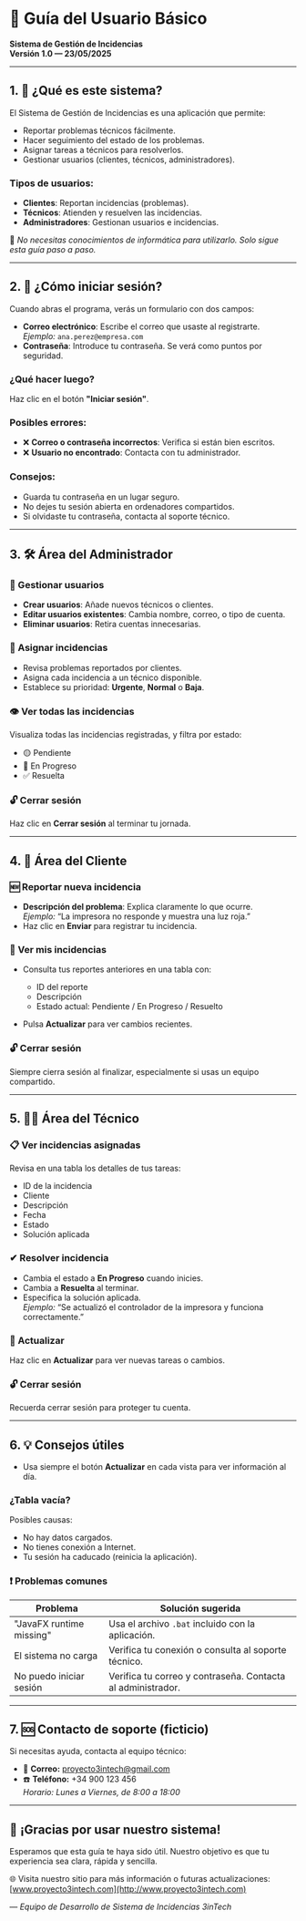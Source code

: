 # 📘 Guía del Usuario Básico  
**Sistema de Gestión de Incidencias**  
**Versión 1.0 — 23/05/2025**

---

## 1. 👋 ¿Qué es este sistema?

El Sistema de Gestión de Incidencias es una aplicación que permite:

- Reportar problemas técnicos fácilmente.  
- Hacer seguimiento del estado de los problemas.  
- Asignar tareas a técnicos para resolverlos.  
- Gestionar usuarios (clientes, técnicos, administradores).  

### Tipos de usuarios:

- **Clientes**: Reportan incidencias (problemas).  
- **Técnicos**: Atienden y resuelven las incidencias.  
- **Administradores**: Gestionan usuarios e incidencias.  

🔰 *No necesitas conocimientos de informática para utilizarlo. Solo sigue esta guía paso a paso.*

---

## 2. 🔐 ¿Cómo iniciar sesión?

Cuando abras el programa, verás un formulario con dos campos:

- **Correo electrónico**: Escribe el correo que usaste al registrarte.  
  *Ejemplo:* `ana.perez@empresa.com`  
- **Contraseña**: Introduce tu contraseña. Se verá como puntos por seguridad.  

### ¿Qué hacer luego?

Haz clic en el botón **"Iniciar sesión"**.

### Posibles errores:

- ❌ **Correo o contraseña incorrectos**: Verifica si están bien escritos.  
- ❌ **Usuario no encontrado**: Contacta con tu administrador.

### Consejos:

- Guarda tu contraseña en un lugar seguro.  
- No dejes tu sesión abierta en ordenadores compartidos.  
- Si olvidaste tu contraseña, contacta al soporte técnico.

---

## 3. 🛠 Área del Administrador

### 👤 Gestionar usuarios

- **Crear usuarios**: Añade nuevos técnicos o clientes.  
- **Editar usuarios existentes**: Cambia nombre, correo, o tipo de cuenta.  
- **Eliminar usuarios**: Retira cuentas innecesarias.  

### 📝 Asignar incidencias

- Revisa problemas reportados por clientes.  
- Asigna cada incidencia a un técnico disponible.  
- Establece su prioridad: **Urgente**, **Normal** o **Baja**.

### 👁 Ver todas las incidencias

Visualiza todas las incidencias registradas, y filtra por estado:

- 🟡 Pendiente  
- 🔵 En Progreso  
- ✅ Resuelta  

### 🔓 Cerrar sesión

Haz clic en **Cerrar sesión** al terminar tu jornada.

---

## 4. 👤 Área del Cliente

### 🆕 Reportar nueva incidencia

- **Descripción del problema**: Explica claramente lo que ocurre.  
  *Ejemplo:* “La impresora no responde y muestra una luz roja.”  
- Haz clic en **Enviar** para registrar tu incidencia.

### 📄 Ver mis incidencias

- Consulta tus reportes anteriores en una tabla con:
  - ID del reporte  
  - Descripción  
  - Estado actual: Pendiente / En Progreso / Resuelto  

- Pulsa **Actualizar** para ver cambios recientes.

### 🔓 Cerrar sesión

Siempre cierra sesión al finalizar, especialmente si usas un equipo compartido.

---

## 5. 🧑‍🔧 Área del Técnico

### 📋 Ver incidencias asignadas

Revisa en una tabla los detalles de tus tareas:

- ID de la incidencia  
- Cliente  
- Descripción  
- Fecha  
- Estado  
- Solución aplicada  

### ✔ Resolver incidencia

- Cambia el estado a **En Progreso** cuando inicies.  
- Cambia a **Resuelta** al terminar.  
- Especifica la solución aplicada.  
  *Ejemplo:* “Se actualizó el controlador de la impresora y funciona correctamente.”

### 🔄 Actualizar

Haz clic en **Actualizar** para ver nuevas tareas o cambios.

### 🔓 Cerrar sesión

Recuerda cerrar sesión para proteger tu cuenta.

---

## 6. 💡 Consejos útiles

- Usa siempre el botón **Actualizar** en cada vista para ver información al día.

### ¿Tabla vacía?

Posibles causas:

- No hay datos cargados.  
- No tienes conexión a Internet.  
- Tu sesión ha caducado (reinicia la aplicación).

### ❗ Problemas comunes

| Problema                   | Solución sugerida                                               |
|----------------------------|-----------------------------------------------------------------|
| "JavaFX runtime missing"   | Usa el archivo `.bat` incluido con la aplicación.              |
| El sistema no carga        | Verifica tu conexión o consulta al soporte técnico.            |
| No puedo iniciar sesión    | Verifica tu correo y contraseña. Contacta al administrador.    |

---

## 7. 🆘 Contacto de soporte (ficticio)

Si necesitas ayuda, contacta al equipo técnico:

- 📧 **Correo:** [proyecto3intech@gmail.com](mailto:proyecto3intech@gmail.com)  
- ☎️ **Teléfono:** +34 900 123 456  
  *Horario: Lunes a Viernes, de 8:00 a 18:00*

---

## 🙌 ¡Gracias por usar nuestro sistema!

Esperamos que esta guía te haya sido útil. Nuestro objetivo es que tu experiencia sea clara, rápida y sencilla.

🌐 Visita nuestro sitio para más información o futuras actualizaciones:  
[www.proyecto3intech.com](http://www.proyecto3intech.com)

— *Equipo de Desarrollo de Sistema de Incidencias 3inTech*
